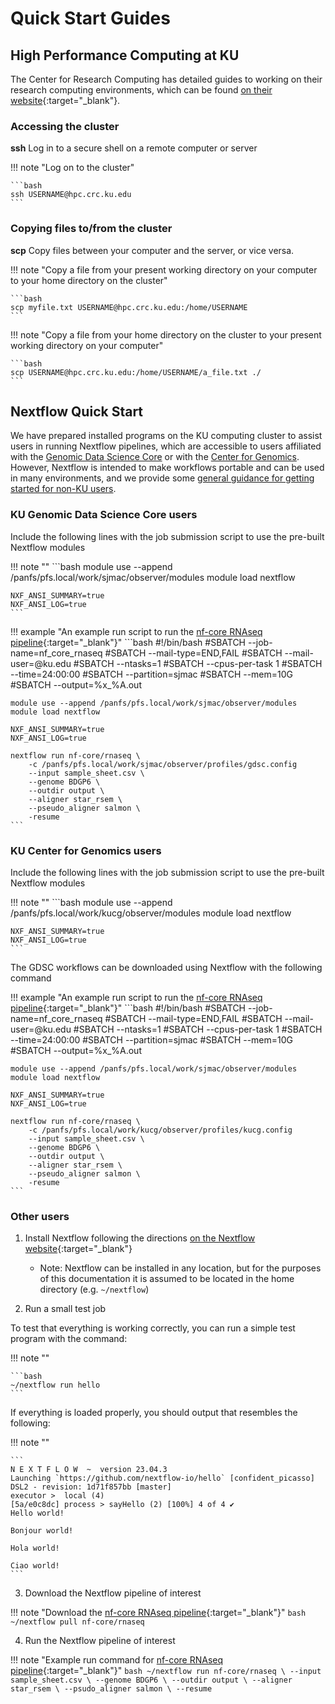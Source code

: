 # Quick Start Guides

## High Performance Computing at KU

The Center for Research Computing has detailed guides to working on their research computing environments, which can be found [on their website](https://docs.crc.ku.edu/quick-start/){:target="\_blank"}.

### Accessing the cluster

**ssh** Log in to a secure shell on a remote computer or server

!!! note "Log on to the cluster"

    ```bash
    ssh USERNAME@hpc.crc.ku.edu
    ```

### Copying files to/from the cluster

**scp** Copy files between your computer and the server, or vice versa.

!!! note "Copy a file from your present working directory on your computer to your home directory on the cluster"

    ```bash
    scp myfile.txt USERNAME@hpc.crc.ku.edu:/home/USERNAME
    ```

!!! note "Copy a file from your home directory on the cluster to your present working directory on your computer"

    ```bash
    scp USERNAME@hpc.crc.ku.edu:/home/USERNAME/a_file.txt ./
    ```

## Nextflow Quick Start

We have prepared installed programs on the KU computing cluster to assist users in running Nextflow pipelines, which are accessible to users affiliated with the [Genomic Data Science Core](#ku-genomic-data-science-core-users) or with the [Center for Genomics](#ku-center-for-genomics-users). However, Nextflow is intended to make workflows portable and can be used in many environments, and we provide some [general guidance for getting started for non-KU users](#other-users).

### KU Genomic Data Science Core users

Include the following lines with the job submission script to use the pre-built Nextflow modules 

!!! note ""
    ```bash
    module use --append /panfs/pfs.local/work/sjmac/observer/modules
    module load nextflow

    NXF_ANSI_SUMMARY=true
    NXF_ANSI_LOG=true
    ```

!!! example "An example run script to run the [nf-core RNAseq pipeline](https://nf-co.re/rnaseq){:target="\_blank"}"
    ```bash
    #!/bin/bash
    #SBATCH --job-name=nf_core_rnaseq
    #SBATCH --mail-type=END,FAIL
    #SBATCH --mail-user=<USERNAME>@ku.edu
    #SBATCH --ntasks=1
    #SBATCH --cpus-per-task 1
    #SBATCH --time=24:00:00
    #SBATCH --partition=sjmac
    #SBATCH --mem=10G
    #SBATCH --output=%x_%A.out

    module use --append /panfs/pfs.local/work/sjmac/observer/modules
    module load nextflow

    NXF_ANSI_SUMMARY=true
    NXF_ANSI_LOG=true

    nextflow run nf-core/rnaseq \
        -c /panfs/pfs.local/work/sjmac/observer/profiles/gdsc.config
        --input sample_sheet.csv \
        --genome BDGP6 \
        --outdir output \
        --aligner star_rsem \
        --pseudo_aligner salmon \
        -resume
    ```

### KU Center for Genomics users

Include the following lines with the job submission script to use the pre-built Nextflow modules 


!!! note ""
    ```bash
    module use --append /panfs/pfs.local/work/kucg/observer/modules
    module load nextflow

    NXF_ANSI_SUMMARY=true
    NXF_ANSI_LOG=true
    ```

The GDSC workflows can be downloaded using Nextflow with the following command


!!! example "An example run script to run the [nf-core RNAseq pipeline](https://nf-co.re/rnaseq){:target="\_blank"}"
    ```bash
    #!/bin/bash
    #SBATCH --job-name=nf_core_rnaseq
    #SBATCH --mail-type=END,FAIL
    #SBATCH --mail-user=<USERNAME>@ku.edu
    #SBATCH --ntasks=1
    #SBATCH --cpus-per-task 1
    #SBATCH --time=24:00:00
    #SBATCH --partition=sjmac
    #SBATCH --mem=10G
    #SBATCH --output=%x_%A.out

    module use --append /panfs/pfs.local/work/sjmac/observer/modules
    module load nextflow

    NXF_ANSI_SUMMARY=true
    NXF_ANSI_LOG=true

    nextflow run nf-core/rnaseq \
        -c /panfs/pfs.local/work/kucg/observer/profiles/kucg.config
        --input sample_sheet.csv \
        --genome BDGP6 \
        --outdir output \
        --aligner star_rsem \
        --pseudo_aligner salmon \
        -resume
    ```
### Other users

1. Install Nextflow following the directions [on the Nextflow website](https://www.nextflow.io/docs/latest/getstarted.html){:target="\_blank"}
    - Note: Nextflow can be installed in any location, but for the purposes of this documentation it is assumed to be located in the home directory (e.g. `~/nextflow`)

2. Run a small test job

To test that everything is working correctly, you can run a simple test program with the command:

!!! note ""

    ```bash
    ~/nextflow run hello
    ```
  
If everything is loaded properly, you should output that resembles the following:

!!! note ""

    ```
    N E X T F L O W  ~  version 23.04.3
    Launching `https://github.com/nextflow-io/hello` [confident_picasso] DSL2 - revision: 1d71f857bb [master]
    executor >  local (4)
    [5a/e0c8dc] process > sayHello (2) [100%] 4 of 4 ✔
    Hello world!
  
    Bonjour world!
  
    Hola world!
  
    Ciao world!
    ```

3. Download the Nextflow pipeline of interest

!!! note "Download the [nf-core RNAseq pipeline](https://nf-co.re/rnaseq){:target="\_blank"}"
    ```bash
    ~/nextflow pull nf-core/rnaseq
    ```

4. Run the Nextflow pipeline of interest

!!! note "Example run command for [nf-core RNAseq pipeline](https://nf-co.re/rnaseq){:target="\_blank"}"
    ```bash
    ~/nextflow run nf-core/rnaseq \
        --input sample_sheet.csv \
        --genome BDGP6 \
        --outdir output \
        --aligner star_rsem \
        --psudo_aligner salmon \
        --resume
    ```

